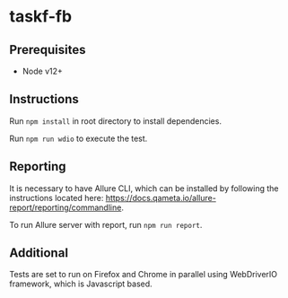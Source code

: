 # taskf-fb

## Prerequisites

- Node v12+

## Instructions

Run `npm install` in root directory to install dependencies.

Run `npm run wdio` to execute the test.

## Reporting

It is necessary to have Allure CLI, which can be installed by following the instructions located here:
https://docs.qameta.io/allure-report/reporting/commandline.

To run Allure server with report, run ``npm run report``.

## Additional

Tests are set to run on Firefox and Chrome in parallel using WebDriverIO framework, which is Javascript based.
